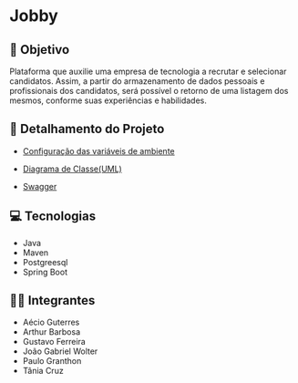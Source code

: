 # Jobby
## :dart: Objetivo
Plataforma que auxilie uma empresa de tecnologia a recrutar e selecionar candidatos. Assim, a partir do armazenamento de dados pessoais e profissionais dos candidatos, será possível o retorno de uma listagem dos mesmos, conforme suas experiências e habilidades.

## :pencil: Detalhamento do Projeto
- [Configuração das variáveis de ambiente](https://docs.google.com/document/d/e/2PACX-1vTLLv9Trl7c-7bBCVwYoZ1t-C_9GnVPAv8lu2vub4Nm2HGnXHwHqdJGU_B44UyAj_upSKKNn8M1j8B8/pub)

- [Diagrama de Classe(UML)](https://drive.google.com/file/d/1bcXUxbM-Q67-blts4vE5cOunMZeLsT5L/view?usp=sharing)

- [Swagger](http://localhost:8080/swagger-ui/index.html#)

## :computer: Tecnologias
- Java
- Maven
- Postgreesql
- Spring Boot

## :man_technologist: Integrantes
- Aécio Guterres
- Arthur Barbosa
- Gustavo Ferreira
- João Gabriel Wolter
- Paulo Granthon
- Tânia Cruz
